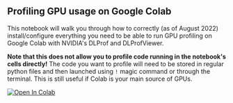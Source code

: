 ## Profiling GPU usage on Google Colab

This notebook will walk you through how to correctly (as of August 2022) install/configure everything you need to be able to run GPU profiling on Google Colab with NVIDIA's DLProf and DLProfViewer.

**Note that this does not allow you to profile code running in the notebook's cells directly!**
The code you want to profile will need to be stored in regular python files and then launched using `!` magic command or through the terminal. This is still useful if Colab is your main source of GPUs. 

[![Open In Colab](https://colab.research.google.com/assets/colab-badge.svg)](https://colab.research.google.com/github/wbuchwalter/colab_gpu_profiling/blob/main/GPU_Profiling_from_colab.ipynb)

